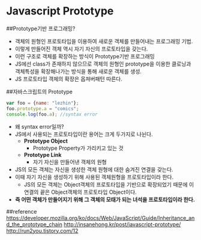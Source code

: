 # Javascript Prototype

##Prototype기반 프로그래밍?
- 객체의 원형인 프로토타입을 이용하여 새로운 객체를 만들어내는 프로그래밍 기법.
- 이렇게 만들어진 객체 역시 자기 자신의 프로토타입을 갖는다.
- 이런 구조로 객체를 확장하는 방식이 Prototype기반 프로그래밍
- JS에선 class가 존재하지 않으므로 객체의 원형인 prototype을 이용한 클로닝과 객체특성을 확장해나가는 방식을 통해 새로운 객체를 생성.
- JS 프로토타입 객체의 확장은 옵져버패턴 따른다.

##자바스크립트의 Prototype
```javascript
var foo = {name: "lezhin"};
foo.prototype.a = "comics";
console.log(foo.a); //syntax error
```
- 왜 syntax error일까?
- JS에서 사용되는 프로토타입이란 용어는 크게 두가지로 나뉜다.
    + **Prototype Object**
        * Prototype Property가 가리키고 있는 것
    + **Prototype Link**
        * 자기 자신을 만들어낸 객체의 원형
- JS의 모든 객체는 자신을 생성한 객체 원형에 대한 숨겨진 연결을 갖는다. 
- 이때 자기 자신을 생성하기 위해 사용된 객체원형을 프로토타입이라 한다.
    + JS의 모든 객체는 Object객체의 프로토타입을 기반으로 확장되었기 때문에 이 연결의 끝은 Object객체의 프로토타입 Object이다.
- **즉 어떤 객체가 만들어지기 위해 그 객체의 모태가 되는 녀석을 프로토타입이라 한다.**

##reference
https://developer.mozilla.org/ko/docs/Web/JavaScript/Guide/Inheritance_and_the_prototype_chain
http://insanehong.kr/post/javascript-prototype/
http://run2you.tistory.com/12